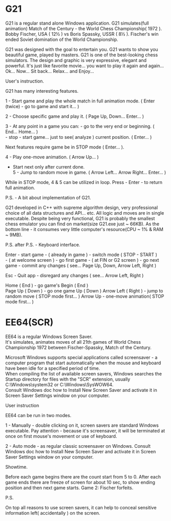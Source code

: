 # G21

G21 is a regular stand alone Windows application.
G21 simulates(full animation) Match of the Century - the World Chess Championship( 1972 ).
Bobby Fischer, USA ( 12½ ) vs Boris Spassky, USSR ( 8½ ). 
Fischer's win ended Soviet domination of the World Championship.

G21 was designed with the goal to entertain you.
G21 wants to show you beautiful game, played by masters.
G21 is one of the best-looking chess simulators.
The design and graphic is very expressive, elegant and powerful.
It's just like favorite movie... you want to play it again and again...
Ok... Now... Sit back... Relax... and Enjoy...

User's instruction.

G21 has many interesting features.

1 - Start game and play the whole match in full animation mode.
     ( Enter (twice) - go to game and start it... )
  
2 - Choose specific game and play it. 
     ( Page Up, Down...   Enter... ) 

3 - At any point in a game you can:
    - go to the very end or beginning.
      ( End... Home... )  
    - stop - start game... just to see( analyze ) current position. 
      ( Enter... )

Next features require game be in STOP mode ( Enter... ).

4 - Play one-move animation. ( Arrow Up... ) 
   - Start next only after current done.   
5 - Jump to random move in game. ( Arrow Left... Arrow Right... Enter... ) 

While in STOP mode,  4 & 5 can be utilized in loop.
Press - Enter - to return full animation.
                 
P.S. - A bit about implementation of G21.

G21 developed in C++ with supreme algorithm design, very professional choice of all data structures and API... etc.
All logic and moves are in single executable. 
Despite being very functional, G21 is probably the smallest chess emulator you can find on market(size G21.exe just ~ 66KB).
As the bottom line - it consumes very little computer's resource(CPU ~ 1% & RAM ~ 9MB).

P.S. after P.S. - Keyboard interface.

Enter - start game
        - ( already in game ) - switch mode ( STOP - START )   
        - ( at welcome screen ) - go first game
        - ( at FIN or G2 screen ) - go next game
        - commit any changes ( see... Page Up, Down,  Arrow Left, Right )
 
Esc - Quit app
      - disregard any changes ( see... Arrow Left, Right )

Home ( End ) - go game's Begin ( End )  
Page Up ( Down ) -  go one game Up ( Down )
Arrow Left ( Right )  -  jump to random move ( STOP mode first... )
Arrow Up    -  one-move animation( STOP mode first... )

# EE64(SCR)

EE64 is a regular Windows Screen Saver.  
It's simulates, animates moves of all 21th games of World Chess Championship 1972 between Fischer-Spassky, Match of the Century.

Microsoft Windows supports special applications called screensaver - a computer program that start automatically when the mouse and keyboard have been idle
for a specified period of time.  
When compiling the list of available screen savers, Windows searches the Startup directory for files with the "SCR" extension, usually C:\Windows\system32 
or C:\Windows\SysWOW64.  
Consult Windows doc how to Install New Screen Saver and activate it in Screen Saver Settings window on your computer.

User instruction

EE64 can be run in two modes.

1 - Manually - double clicking on it, screen savers are standard Windows executable.   Pay attention - because it's screensaver, it will be terminated at         once on first mouse's movement or use of keyboard.

2 - Auto mode - as regular classic screensaver on Windows.   Consult Windows doc how to Install New Screen Saver and activate it in Screen Saver Settings         window on your computer.  
      
Showtime.

Before each game begins there are the count start from 5 to 0.   After each game ends there are freeze of screen for about 10 sec, to show ending position and then next game starts.   Game 2: Fischer forfeits.

P.S.

On top all reasons to use screen savers, it can help to conceal sensitive information left( accidentally ) on the screen.
